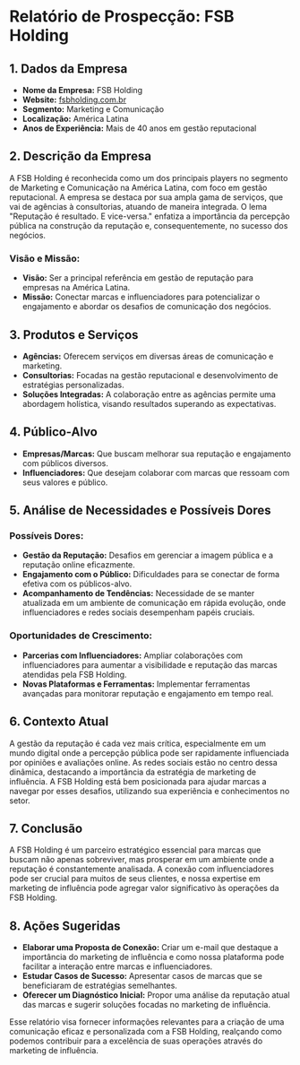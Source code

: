 # Relatório de Prospecção: FSB Holding

## 1. Dados da Empresa
- **Nome da Empresa:** FSB Holding
- **Website:** [fsbholding.com.br](http://www.fsbholding.com.br)
- **Segmento:** Marketing e Comunicação
- **Localização:** América Latina
- **Anos de Experiência:** Mais de 40 anos em gestão reputacional

## 2. Descrição da Empresa
A FSB Holding é reconhecida como um dos principais players no segmento de Marketing e Comunicação na América Latina, com foco em gestão reputacional. A empresa se destaca por sua ampla gama de serviços, que vai de agências à consultorias, atuando de maneira integrada. O lema "Reputação é resultado. E vice-versa." enfatiza a importância da percepção pública na construção da reputação e, consequentemente, no sucesso dos negócios.

### Visão e Missão:
- **Visão:** Ser a principal referência em gestão de reputação para empresas na América Latina.
- **Missão:** Conectar marcas e influenciadores para potencializar o engajamento e abordar os desafios de comunicação dos negócios.

## 3. Produtos e Serviços
- **Agências:** Oferecem serviços em diversas áreas de comunicação e marketing.
- **Consultorias:** Focadas na gestão reputacional e desenvolvimento de estratégias personalizadas.
- **Soluções Integradas:** A colaboração entre as agências permite uma abordagem holística, visando resultados superando as expectativas.

## 4. Público-Alvo
- **Empresas/Marcas:** Que buscam melhorar sua reputação e engajamento com públicos diversos.
- **Influenciadores:** Que desejam colaborar com marcas que ressoam com seus valores e público.

## 5. Análise de Necessidades e Possíveis Dores
### Possíveis Dores:
- **Gestão da Reputação:** Desafios em gerenciar a imagem pública e a reputação online eficazmente.
- **Engajamento com o Público:** Dificuldades para se conectar de forma efetiva com os públicos-alvo.
- **Acompanhamento de Tendências:** Necessidade de se manter atualizada em um ambiente de comunicação em rápida evolução, onde influenciadores e redes sociais desempenham papéis cruciais.

### Oportunidades de Crescimento:
- **Parcerias com Influenciadores:** Ampliar colaborações com influenciadores para aumentar a visibilidade e reputação das marcas atendidas pela FSB Holding.
- **Novas Plataformas e Ferramentas:** Implementar ferramentas avançadas para monitorar reputação e engajamento em tempo real.

## 6. Contexto Atual
A gestão da reputação é cada vez mais crítica, especialmente em um mundo digital onde a percepção pública pode ser rapidamente influenciada por opiniões e avaliações online. As redes sociais estão no centro dessa dinâmica, destacando a importância da estratégia de marketing de influência. A FSB Holding está bem posicionada para ajudar marcas a navegar por esses desafios, utilizando sua experiência e conhecimentos no setor.

## 7. Conclusão
A FSB Holding é um parceiro estratégico essencial para marcas que buscam não apenas sobreviver, mas prosperar em um ambiente onde a reputação é constantemente analisada. A conexão com influenciadores pode ser crucial para muitos de seus clientes, e nossa expertise em marketing de influência pode agregar valor significativo às operações da FSB Holding.

## 8. Ações Sugeridas
- **Elaborar uma Proposta de Conexão:** Criar um e-mail que destaque a importância do marketing de influência e como nossa plataforma pode facilitar a interação entre marcas e influenciadores.
- **Estudar Casos de Sucesso:** Apresentar casos de marcas que se beneficiaram de estratégias semelhantes.
- **Oferecer um Diagnóstico Inicial:** Propor uma análise da reputação atual das marcas e sugerir soluções focadas no marketing de influência.

Esse relatório visa fornecer informações relevantes para a criação de uma comunicação eficaz e personalizada com a FSB Holding, realçando como podemos contribuir para a excelência de suas operações através do marketing de influência.